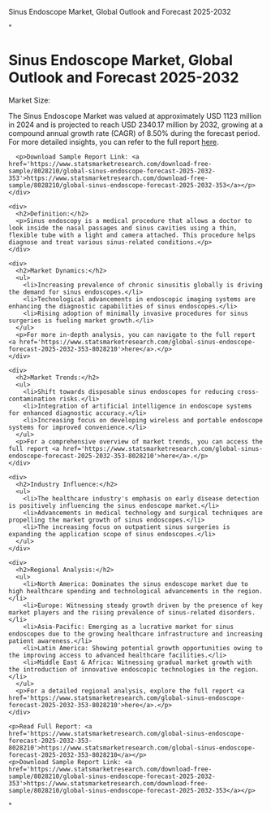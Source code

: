 Sinus Endoscope Market, Global Outlook and Forecast 2025-2032

"<html>
  <body>
    <div>
      <h1>Sinus Endoscope Market, Global Outlook and Forecast 2025-2032</h1>
      <p>Market Size:</p>
      <p>The Sinus Endoscope Market was valued at approximately USD 1123 million in 2024 and is projected to reach USD 2340.17 million by 2032, growing at a compound annual growth rate (CAGR) of 8.50% during the forecast period. For more detailed insights, you can refer to the full report <a href='https://www.statsmarketresearch.com/global-sinus-endoscope-forecast-2025-2032-353-8028210'>here</a>. 

      <p>Download Sample Report Link: <a href='https://www.statsmarketresearch.com/download-free-sample/8028210/global-sinus-endoscope-forecast-2025-2032-353'>https://www.statsmarketresearch.com/download-free-sample/8028210/global-sinus-endoscope-forecast-2025-2032-353</a></p>
    </div>
    
    <div>
      <h2>Definition:</h2>
      <p>Sinus endoscopy is a medical procedure that allows a doctor to look inside the nasal passages and sinus cavities using a thin, flexible tube with a light and camera attached. This procedure helps diagnose and treat various sinus-related conditions.</p>
    </div>

    <div>
      <h2>Market Dynamics:</h2>
      <ul>
        <li>Increasing prevalence of chronic sinusitis globally is driving the demand for sinus endoscopes.</li>
        <li>Technological advancements in endoscopic imaging systems are enhancing the diagnostic capabilities of sinus endoscopes.</li>
        <li>Rising adoption of minimally invasive procedures for sinus surgeries is fueling market growth.</li>
      </ul>
      <p>For more in-depth analysis, you can navigate to the full report <a href='https://www.statsmarketresearch.com/global-sinus-endoscope-forecast-2025-2032-353-8028210'>here</a>.</p>
    </div>

    <div>
      <h2>Market Trends:</h2>
      <ul>
        <li>Shift towards disposable sinus endoscopes for reducing cross-contamination risks.</li>
        <li>Integration of artificial intelligence in endoscope systems for enhanced diagnostic accuracy.</li>
        <li>Increasing focus on developing wireless and portable endoscope systems for improved convenience.</li>
      </ul>
      <p>For a comprehensive overview of market trends, you can access the full report <a href='https://www.statsmarketresearch.com/global-sinus-endoscope-forecast-2025-2032-353-8028210'>here</a>.</p>
    </div>

    <div>
      <h2>Industry Influence:</h2>
      <ul>
        <li>The healthcare industry's emphasis on early disease detection is positively influencing the sinus endoscope market.</li>
        <li>Advancements in medical technology and surgical techniques are propelling the market growth of sinus endoscopes.</li>
        <li>The increasing focus on outpatient sinus surgeries is expanding the application scope of sinus endoscopes.</li>
      </ul>
    </div>

    <div>
      <h2>Regional Analysis:</h2>
      <ul>
        <li>North America: Dominates the sinus endoscope market due to high healthcare spending and technological advancements in the region.</li>
        <li>Europe: Witnessing steady growth driven by the presence of key market players and the rising prevalence of sinus-related disorders.</li>
        <li>Asia-Pacific: Emerging as a lucrative market for sinus endoscopes due to the growing healthcare infrastructure and increasing patient awareness.</li>
        <li>Latin America: Showing potential growth opportunities owing to the improving access to advanced healthcare facilities.</li>
        <li>Middle East & Africa: Witnessing gradual market growth with the introduction of innovative endoscopic technologies in the region.</li>
      </ul>
      <p>For a detailed regional analysis, explore the full report <a href='https://www.statsmarketresearch.com/global-sinus-endoscope-forecast-2025-2032-353-8028210'>here</a>.</p>
    </div>

    <p>Read Full Report: <a href='https://www.statsmarketresearch.com/global-sinus-endoscope-forecast-2025-2032-353-8028210'>https://www.statsmarketresearch.com/global-sinus-endoscope-forecast-2025-2032-353-8028210</a></p>
    <p>Download Sample Report Link: <a href='https://www.statsmarketresearch.com/download-free-sample/8028210/global-sinus-endoscope-forecast-2025-2032-353'>https://www.statsmarketresearch.com/download-free-sample/8028210/global-sinus-endoscope-forecast-2025-2032-353</a></p>
  </body>
</html>"
